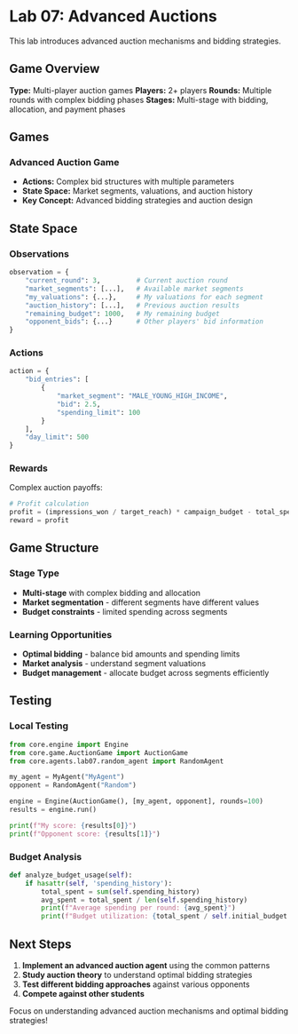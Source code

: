 # Lab 07: Advanced Auctions

This lab introduces advanced auction mechanisms and bidding strategies.

## Game Overview

**Type:** Multi-player auction games
**Players:** 2+ players
**Rounds:** Multiple rounds with complex bidding phases
**Stages:** Multi-stage with bidding, allocation, and payment phases

## Games

### Advanced Auction Game
- **Actions:** Complex bid structures with multiple parameters
- **State Space:** Market segments, valuations, and auction history
- **Key Concept:** Advanced bidding strategies and auction design

## State Space

### Observations
```python
observation = {
    "current_round": 3,         # Current auction round
    "market_segments": [...],   # Available market segments
    "my_valuations": {...},     # My valuations for each segment
    "auction_history": [...],   # Previous auction results
    "remaining_budget": 1000,   # My remaining budget
    "opponent_bids": {...}      # Other players' bid information
}
```

### Actions
```python
action = {
    "bid_entries": [
        {
            "market_segment": "MALE_YOUNG_HIGH_INCOME",
            "bid": 2.5,
            "spending_limit": 100
        }
    ],
    "day_limit": 500
}
```

### Rewards
Complex auction payoffs:
```python
# Profit calculation
profit = (impressions_won / target_reach) * campaign_budget - total_spent
reward = profit
```

## Game Structure

### Stage Type
- **Multi-stage** with complex bidding and allocation
- **Market segmentation** - different segments have different values
- **Budget constraints** - limited spending across segments

### Learning Opportunities
- **Optimal bidding** - balance bid amounts and spending limits
- **Market analysis** - understand segment valuations
- **Budget management** - allocate budget across segments efficiently

## Testing

### Local Testing
```python
from core.engine import Engine
from core.game.AuctionGame import AuctionGame
from core.agents.lab07.random_agent import RandomAgent

my_agent = MyAgent("MyAgent")
opponent = RandomAgent("Random")

engine = Engine(AuctionGame(), [my_agent, opponent], rounds=100)
results = engine.run()

print(f"My score: {results[0]}")
print(f"Opponent score: {results[1]}")
```

### Budget Analysis
```python
def analyze_budget_usage(self):
    if hasattr(self, 'spending_history'):
        total_spent = sum(self.spending_history)
        avg_spent = total_spent / len(self.spending_history)
        print(f"Average spending per round: {avg_spent}")
        print(f"Budget utilization: {total_spent / self.initial_budget:.2%}")
```

## Next Steps

1. **Implement an advanced auction agent** using the common patterns
2. **Study auction theory** to understand optimal bidding strategies
3. **Test different bidding approaches** against various opponents
4. **Compete against other students**

Focus on understanding advanced auction mechanisms and optimal bidding strategies! 